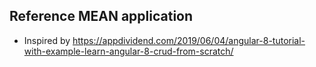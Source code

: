 ## Reference MEAN application 

* Inspired by https://appdividend.com/2019/06/04/angular-8-tutorial-with-example-learn-angular-8-crud-from-scratch/




